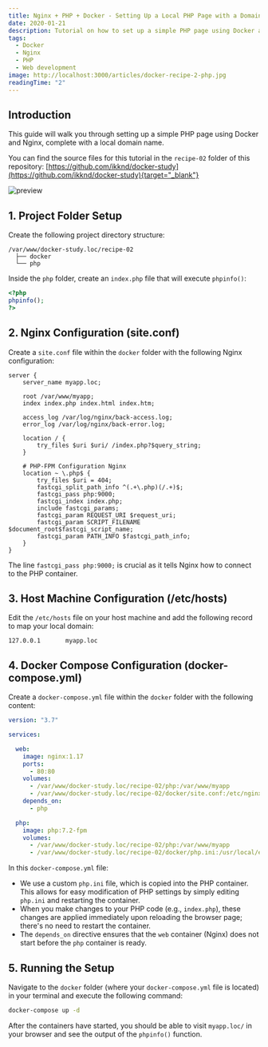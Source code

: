 ```yaml
---
title: Nginx + PHP + Docker - Setting Up a Local PHP Page with a Domain Name
date: 2020-01-21
description: Tutorial on how to set up a simple PHP page using Docker and Nginx, complete with a local domain name.
tags:
  - Docker
  - Nginx
  - PHP
  - Web development
image: http://localhost:3000/articles/docker-recipe-2-php.jpg
readingTime: "2"
---
```


## Introduction

This guide will walk you through setting up a simple PHP page using Docker and Nginx, complete with a local domain name.

You can find the source files for this tutorial in the `recipe-02` folder of this repository: [https://github.com/ikknd/docker-study](https://github.com/ikknd/docker-study){target="_blank"}

![preview](/articles/docker-recipe-2-php.jpg)

## 1. Project Folder Setup

Create the following project directory structure:

```
/var/www/docker-study.loc/recipe-02
  ├── docker
  └── php
```

Inside the `php` folder, create an `index.php` file that will execute `phpinfo()`:

```php
<?php
phpinfo();
?>
```

## 2. Nginx Configuration (site.conf)

Create a `site.conf` file within the `docker` folder with the following Nginx configuration:

```nginx
server {
    server_name myapp.loc;

    root /var/www/myapp;
    index index.php index.html index.htm;

    access_log /var/log/nginx/back-access.log;
    error_log /var/log/nginx/back-error.log;

    location / {
        try_files $uri $uri/ /index.php?$query_string;
    }

    # PHP-FPM Configuration Nginx
    location ~ \.php$ {
        try_files $uri = 404;
        fastcgi_split_path_info ^(.+\.php)(/.+)$;
        fastcgi_pass php:9000;
        fastcgi_index index.php;
        include fastcgi_params;
        fastcgi_param REQUEST_URI $request_uri;
        fastcgi_param SCRIPT_FILENAME $document_root$fastcgi_script_name;
        fastcgi_param PATH_INFO $fastcgi_path_info;
    }
}
```

The line `fastcgi_pass php:9000;` is crucial as it tells Nginx how to connect to the PHP container.

## 3. Host Machine Configuration (/etc/hosts)

Edit the `/etc/hosts` file on your host machine and add the following record to map your local domain:

```
127.0.0.1       myapp.loc
```

## 4. Docker Compose Configuration (docker-compose.yml)

Create a `docker-compose.yml` file within the `docker` folder with the following content:

```yaml
version: "3.7"

services:

  web:
    image: nginx:1.17
    ports:
      - 80:80
    volumes:
      - /var/www/docker-study.loc/recipe-02/php:/var/www/myapp
      - /var/www/docker-study.loc/recipe-02/docker/site.conf:/etc/nginx/conf.d/site.conf
    depends_on:
      - php

  php:
    image: php:7.2-fpm
    volumes:
      - /var/www/docker-study.loc/recipe-02/php:/var/www/myapp
      - /var/www/docker-study.loc/recipe-02/docker/php.ini:/usr/local/etc/php/php.ini
```

In this `docker-compose.yml` file:

*   We use a custom `php.ini` file, which is copied into the PHP container. This allows for easy modification of PHP settings by simply editing `php.ini` and restarting the container.
*   When you make changes to your PHP code (e.g., `index.php`), these changes are applied immediately upon reloading the browser page; there's no need to restart the container.
*   The `depends_on` directive ensures that the `web` container (Nginx) does not start before the `php` container is ready.

## 5. Running the Setup

Navigate to the `docker` folder (where your `docker-compose.yml` file is located) in your terminal and execute the following command:

```bash
docker-compose up -d
```

After the containers have started, you should be able to visit `myapp.loc/` in your browser and see the output of the `phpinfo()` function.
